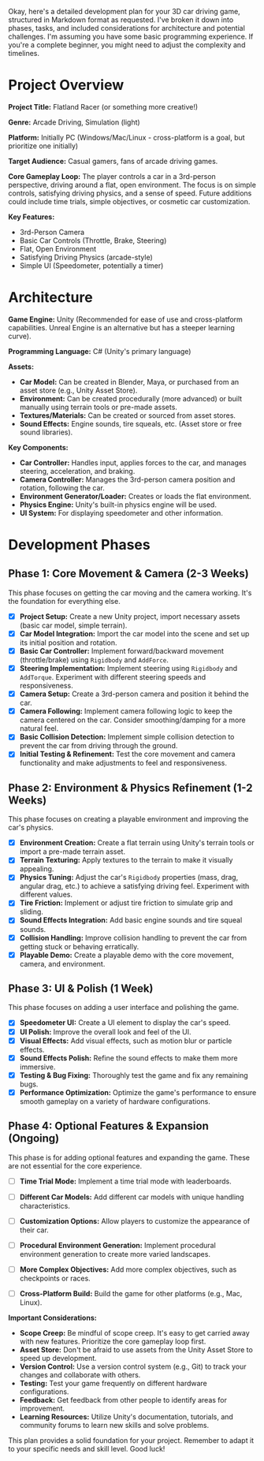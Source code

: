 Okay, here's a detailed development plan for your 3D car driving game, structured in Markdown format as requested.  I've broken it down into phases, tasks, and included considerations for architecture and potential challenges.  I'm assuming you have some basic programming experience.  If you're a complete beginner, you might need to adjust the complexity and timelines.

# Project Overview

**Project Title:** Flatland Racer (or something more creative!)

**Genre:** Arcade Driving, Simulation (light)

**Platform:** Initially PC (Windows/Mac/Linux - cross-platform is a goal, but prioritize one initially)

**Target Audience:** Casual gamers, fans of arcade driving games.

**Core Gameplay Loop:** The player controls a car in a 3rd-person perspective, driving around a flat, open environment.  The focus is on simple controls, satisfying driving physics, and a sense of speed.  Future additions could include time trials, simple objectives, or cosmetic car customization.

**Key Features:**

*   3rd-Person Camera
*   Basic Car Controls (Throttle, Brake, Steering)
*   Flat, Open Environment
*   Satisfying Driving Physics (arcade-style)
*   Simple UI (Speedometer, potentially a timer)

# Architecture

**Game Engine:** Unity (Recommended for ease of use and cross-platform capabilities. Unreal Engine is an alternative but has a steeper learning curve).

**Programming Language:** C# (Unity's primary language)

**Assets:**

*   **Car Model:**  Can be created in Blender, Maya, or purchased from an asset store (e.g., Unity Asset Store).
*   **Environment:**  Can be created procedurally (more advanced) or built manually using terrain tools or pre-made assets.
*   **Textures/Materials:**  Can be created or sourced from asset stores.
*   **Sound Effects:** Engine sounds, tire squeals, etc. (Asset store or free sound libraries).

**Key Components:**

*   **Car Controller:**  Handles input, applies forces to the car, and manages steering, acceleration, and braking.
*   **Camera Controller:**  Manages the 3rd-person camera position and rotation, following the car.
*   **Environment Generator/Loader:**  Creates or loads the flat environment.
*   **Physics Engine:**  Unity's built-in physics engine will be used.
*   **UI System:**  For displaying speedometer and other information.

# Development Phases

## Phase 1: Core Movement & Camera (2-3 Weeks)

This phase focuses on getting the car moving and the camera working.  It's the foundation for everything else.

*   [x] **Project Setup:** Create a new Unity project, import necessary assets (basic car model, simple terrain).
*   [x] **Car Model Integration:** Import the car model into the scene and set up its initial position and rotation.
*   [x] **Basic Car Controller:** Implement forward/backward movement (throttle/brake) using `Rigidbody` and `AddForce`.
*   [x] **Steering Implementation:** Implement steering using `Rigidbody` and `AddTorque`.  Experiment with different steering speeds and responsiveness.
*   [x] **Camera Setup:** Create a 3rd-person camera and position it behind the car.
*   [x] **Camera Following:** Implement camera following logic to keep the camera centered on the car.  Consider smoothing/damping for a more natural feel.
*   [x] **Basic Collision Detection:**  Implement simple collision detection to prevent the car from driving through the ground.
*   [x] **Initial Testing & Refinement:**  Test the core movement and camera functionality and make adjustments to feel and responsiveness.

## Phase 2: Environment & Physics Refinement (1-2 Weeks)

This phase focuses on creating a playable environment and improving the car's physics.

*   [x] **Environment Creation:** Create a flat terrain using Unity's terrain tools or import a pre-made terrain asset.
*   [x] **Terrain Texturing:** Apply textures to the terrain to make it visually appealing.
*   [x] **Physics Tuning:** Adjust the car's `Rigidbody` properties (mass, drag, angular drag, etc.) to achieve a satisfying driving feel.  Experiment with different values.
*   [x] **Tire Friction:** Implement or adjust tire friction to simulate grip and sliding.
*   [x] **Sound Effects Integration:** Add basic engine sounds and tire squeal sounds.
*   [x] **Collision Handling:** Improve collision handling to prevent the car from getting stuck or behaving erratically.
*   [x] **Playable Demo:** Create a playable demo with the core movement, camera, and environment.

## Phase 3: UI & Polish (1 Week)

This phase focuses on adding a user interface and polishing the game.

*   [x] **Speedometer UI:** Create a UI element to display the car's speed.
*   [x] **UI Polish:** Improve the overall look and feel of the UI.
*   [x] **Visual Effects:** Add visual effects, such as motion blur or particle effects.
*   [x] **Sound Effects Polish:** Refine the sound effects to make them more immersive.
*   [x] **Testing & Bug Fixing:** Thoroughly test the game and fix any remaining bugs.
*   [x] **Performance Optimization:** Optimize the game's performance to ensure smooth gameplay on a variety of hardware configurations.

## Phase 4:  Optional Features & Expansion (Ongoing)

This phase is for adding optional features and expanding the game.  These are not essential for the core experience.

*   [ ] **Time Trial Mode:** Implement a time trial mode with leaderboards.
*   [ ] **Different Car Models:** Add different car models with unique handling characteristics.
*   [ ] **Customization Options:** Allow players to customize the appearance of their car.
*   [ ] **Procedural Environment Generation:** Implement procedural environment generation to create more varied landscapes.
*   [ ] **More Complex Objectives:** Add more complex objectives, such as checkpoints or races.
*   [ ] **Cross-Platform Build:** Build the game for other platforms (e.g., Mac, Linux).



**Important Considerations:**

*   **Scope Creep:** Be mindful of scope creep. It's easy to get carried away with new features. Prioritize the core gameplay loop first.
*   **Asset Store:** Don't be afraid to use assets from the Unity Asset Store to speed up development.
*   **Version Control:** Use a version control system (e.g., Git) to track your changes and collaborate with others.
*   **Testing:** Test your game frequently on different hardware configurations.
*   **Feedback:** Get feedback from other people to identify areas for improvement.
*   **Learning Resources:** Utilize Unity's documentation, tutorials, and community forums to learn new skills and solve problems.

This plan provides a solid foundation for your project. Remember to adapt it to your specific needs and skill level. Good luck!